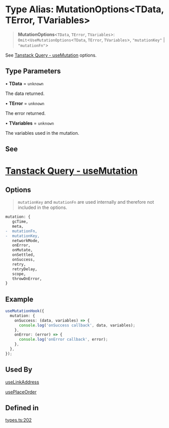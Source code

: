 # Type Alias: MutationOptions\<TData, TError, TVariables\>

> **MutationOptions**\<`TData`, `TError`, `TVariables`\>: `Omit`\<`UseMutationOptions`\<`TData`, `TError`, `TVariables`\>, `"mutationKey"` \| `"mutationFn"`\>

See [Tanstack Query - useMutation](https://tanstack.com/query/latest/docs/framework/react/reference/useMutation) options.

## Type Parameters

• **TData** = `unknown`

The data returned.

• **TError** = `unknown`

The error returned.

• **TVariables** = `unknown`

The variables used in the mutation.

## See

# [Tanstack Query - useMutation](https://tanstack.com/query/latest/docs/framework/react/reference/useMutation)

## Options

> `mutationKey` and `mutationFn` are used internally and therefore not included in the options.

```diff
mutation: {
   gcTime,
   meta,
-  mutationFn,
-  mutationKey,
   networkMode,
   onError,
   onMutate,
   onSettled,
   onSuccess,
   retry,
   retryDelay,
   scope,
   throwOnError,
}
```

## Example

```ts
useMutationHook({
  mutation: {
    onSuccess: (data, variables) => {
      console.log('onSuccess callback', data, variables);
    },
    onError: (error) => {
      console.log('onError callback', error);
    },
  },
});
```

## Used By

[useLinkAddress](/docs/SDK%20React%20Provider/functions/useLinkAddress.md)

[usePlaceOrder](/docs/SDK%20React%20Provider/functions/usePlaceOrder.md)

## Defined in

[types.ts:202](https://github.com/monerium/js-monorepo/blob/bdb556f177407a98459f8edb039e31cf37d07d7a/packages/sdk-react-provider/src/lib/types.ts#L202)
